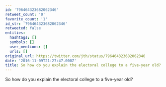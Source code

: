 ```yaml
---
id: '796464323682062346'
retweet_count: '0'
favorite_count: '1'
id_str: '796464323682062346'
retweeted: false
entities:
  hashtags: []
  symbols: []
  user_mentions: []
  urls: []
original_url: https://twitter.com/jth/status/796464323682062346
date: '2016-11-09T21:27:47.000Z'
title: So how do you explain the electoral college to a five-year old?
---
```


So how do you explain the electoral college to a five-year old?